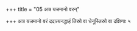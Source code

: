 +++
title = "05 अत्र यजमानो वरन्"

+++
अत्र यजमानो वरं ददात्यनद्धाहं तिस्रो वा धेनूस्तिस्रो वा दक्षिणाः ५